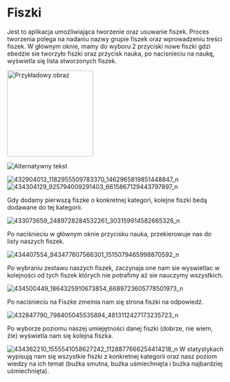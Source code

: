# Fiszki

Jest to aplikacja umożliwiająca tworzenie oraz usuwanie fiszek. Proces tworzenia polega na nadaniu nazwy grupie fiszek oraz wprowadzeniu treści fiszek. W głównym oknie, mamy do wyboru 2 przyciski nowe fiszki gdzi ebedzie sie tworzyło fiszki oraz przycisk nauka, po nacisnieciu na naukę, wyświetla się lista stworzonych fiszek. 

<img src="https://github.com/Jey0204/Fiszki/assets/130754053/94f014b8-3f97-403a-bb34-c08e42d1c0a2" alt="Przykładowy obraz" width="200" height="auto">

![Alternatywny tekst](https://github.com/Jey0204/Fiszki/assets/130754053/94f014b8-3f97-403a-bb34-c08e42d1c0a2)

![432904013_1182955509783370_1462965819851448847_n](https://github.com/Jey0204/Fiszki/assets/130754053/fff7fc5c-5f96-4d75-88a4-ce970004b55c) 
![434304129_925794009291403_6615867129443797897_n](https://github.com/Jey0204/Fiszki/assets/130754053/b7829965-0b66-4867-bca4-7c70324de7dc)

Gdy dodamy pierwszą fiszke o konkretnej kategori, kolejne fiszki bedą dodawane do tej kategorii.

![433073659_2489728284532261_303159914582665326_n](https://github.com/Jey0204/Fiszki/assets/130754053/73336e2d-2b9f-4d3f-b07f-181c964d1d1c)

Po naciśnieciu w głównym oknie przycisku nauka, przekierowuje nas do listy naszych fiszek.

![434407554_943477607566301_1515079465998870592_n](https://github.com/Jey0204/Fiszki/assets/130754053/9467af09-dad6-41d4-92aa-d445c060a667)

Po wybraniu zestawu naszych fiszek, zaczynaja one nam sie wyswietlac w kolejności od tych fiszek których nie potrafimy aż sie nauczymy wszystkich.

![434500449_1864325910673854_6689723605778501973_n](https://github.com/Jey0204/Fiszki/assets/130754053/03152215-3a09-4416-a0fb-a44d0d118df8)

Po naciśnieciu na Fiszke zmeinia nam się strona fiszki na odpowiedź.

![432847790_798405045535894_4813112427173235723_n](https://github.com/Jey0204/Fiszki/assets/130754053/c23317cc-5f32-4ac2-ad28-e8c0a57839dd)

Po wyborze poziomu naszej umiejętności danej fiszki (dobrze, nie wiem, źle) wyświetla nam się kolejna fiszka.

![434362210_1555541058627242_1128877666254414218_n](https://github.com/Jey0204/Fiszki/assets/130754053/586e5754-b858-440c-84e0-1ca705024d8d)
W statystykach wypisują nam się wszystkie fiszki z konkretnej kategorii oraz nasz poziom wiedzy na ich temat (buźka smutna, buźka uśmiechnięta i buźka najbardziej uśmiechnięta).
